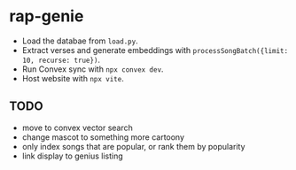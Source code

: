 # rap-genie

- Load the databae from `load.py`.
- Extract verses and generate embeddings with `processSongBatch({limit: 10, recurse: true})`.
- Run Convex sync with `npx convex dev`.
- Host website with `npx vite`.

## TODO

- move to convex vector search
- change mascot to something more cartoony
- only index songs that are popular, or rank them by popularity
- link display to genius listing
